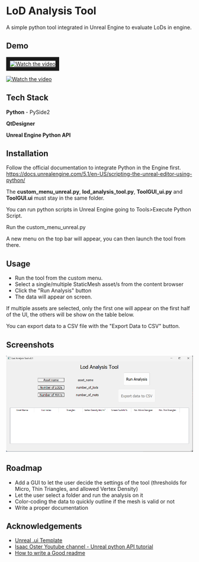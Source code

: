 
# LoD Analysis Tool

A simple python tool integrated in Unreal Engine to evaluate LoDs in engine.


## Demo

<a href="http://www.youtube.com/watch?feature=player_embedded&v=TBobQ3O0bvA" target="_blank">
 <img src="http://img.youtube.com/vi/TBobQ3O0bvA/mqdefault.jpg" alt="Watch the video" width="240" height="180" border="10" />
</a>

[![Watch the video](https://img.youtube.com/vi/TBobQ3O0bvA/hqdefault.jpg)](https://youtu.be/TBobQ3O0bvA)


## Tech Stack

**Python** - PySide2

**QtDesigner**

**Unreal Engine Python API**


## Installation

Follow the official documentation to integrate Python in the Engine first.
https://docs.unrealengine.com/5.1/en-US/scripting-the-unreal-editor-using-python/

The **custom_menu_unreal.py**, **lod_analysis_tool.py**, **ToolGUI_ui.py** and **ToolGUI.ui** must stay in the same folder.

You can run python scripts in Unreal Engine going to Tools>Execute Python Script.

Run the custom_menu_unreal.py

A new menu on the top bar will appear, you can then launch the tool from there.

    
## Usage

- Run the tool from the custom menu.
- Select a single/multiple StaticMesh asset/s from the content browser
- Click the "Run Analysis" button
- The data will appear on screen.

If multiple assets are selected, only the first one will appear on the first half of the UI, the others will be show on the table below.

You can export data to a CSV file with the "Export Data to CSV" button.


## Screenshots

![tool-screenshot](./resources/images/tool-screenshot.png)


## Roadmap

- Add a GUI to let the user decide the settings of the tool (thresholds for Micro, Thin Triangles, and allowed Vertex Density)
- Let the user select a folder and run the analysis on it
- Color-coding the data to quickly outline if the mesh is valid or not
- Write a proper documentation


## Acknowledgements

 - [Unreal .ui Template](https://gist.github.com/isaacoster/24375ae0fb84dda7aea916077df3f5f4)
 - [Isaac Oster Youtube channel - Unreal python API tutorial](https://www.youtube.com/@IsaacOster)
 - [How to write a Good readme](https://bulldogjob.com/news/449-how-to-write-a-good-readme-for-your-github-project)

